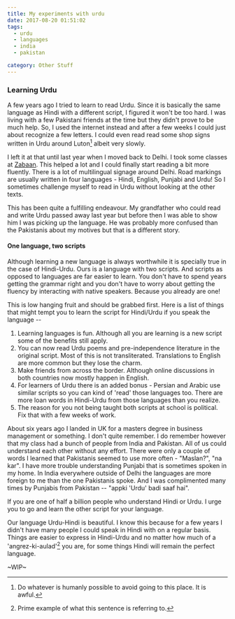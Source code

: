 ```yaml
---
title: My experiments with urdu
date: 2017-08-20 01:51:02
tags: 
  - urdu
  - languages
  - india
  - pakistan

category: Other Stuff
---
```

### Learning Urdu
A few years ago I tried to learn to read Urdu. Since it is basically the same language as Hindi with a different script, I figured it won't be too hard. I was living with a few Pakistani friends at the time but they didn't prove to be much help. So, I used the internet instead and after a few weeks I could just about recognize a few letters. I could even read read some shop signs written in Urdu around Luton[^1] albeit very slowly.

I left it at that until last year when I moved back to Delhi. I took some classes at [Zabaan](http://www.zabaan.com). This helped a lot and I could finally start reading a bit more fluently. There is a lot of multilingual signage around Delhi. Road markings are usually written in four languages - Hindi, English, Punjabi and Urdu! So I sometimes challenge myself to read in Urdu without looking at the other texts. 

This has been quite a fulfilling endeavour. My grandfather who could read and write Urdu passed away last year but before then I was able to show him I was picking up the language. He was probably more confused than the Pakistanis about my motives but that is a different story. 


#### One language, two scripts
Although learning a new language is always worthwhile it is specially true in the case of Hindi-Urdu. Ours is a language with two scripts. And scripts as opposed to languages are far easier to learn. You don't have to spend years getting the grammar right and you don't have to worry about getting the fluency by interacting with native speakers. Because you already are one!

This is low hanging fruit and should be grabbed first. Here is a list of things that might tempt you to learn the script for Hindi/Urdu if you speak the language --

1. Learning languages is fun. Although all you are learning is a new script some of the benefits still apply. 
2. You can now read Urdu poems and pre-independence literature in the original script. Most of this is not transliterated. Translations to English are more common but they lose the charm.
3. Make friends from across the border. Although online discussions in both countries now mostly happen in English.
4. For learners of Urdu there is an added bonus - Persian and Arabic use similar scripts so you can kind of 'read' those languages too. There are more loan words in Hindi-Urdu from those languages than you realize.
5. The reason for you not being taught both scripts at school is political. Fix that with a few weeks of work. 
      
About six years ago I landed in UK for a masters degree in business management or something. I don't quite remember. I do remember however that my class had a bunch of people from India and Pakistan. All of us could understand each other without any effort. There were only a couple of words I learned that Pakistanis seemed to use more often - "Maslan?", "na kar". I have more trouble understanding Punjabi that is sometimes spoken in my home. In India everywhere outside of Delhi the languages are more foreign to me than the one Pakistanis spoke. And I was complimented many times by Punjabis from Pakistan -- "appki 'Urdu' badi saaf hai".

If you are one of half a billion people who understand Hindi or Urdu. I urge you to go and learn the other script for your language. 

Our language Urdu-Hindi is beautiful. I know this because for a few years I didn't have many people I could speak in Hindi with on a regular basis. Things are easier to express in Hindi-Urdu and no matter how much of a 'angrez-ki-aulad'[^2] you are, for some things Hindi will remain the perfect language. 

~WIP~

[^1]: Do whatever is humanly possible to avoid going to this place. It is awful. 
[^2]: Prime example of what this sentence is referring to. 